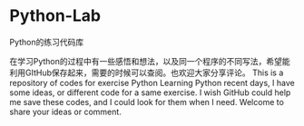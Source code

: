 # Python-Lab
Python的练习代码库

在学习Python的过程中有一些感悟和想法，以及同一个程序的不同写法，希望能利用GItHub保存起来，需要的时候可以查阅。也欢迎大家分享评论。
This is a repository of codes for exercise Python
Learning Python recent days, I have some ideas, or different code for a same exercise. I wish GitHub could help me save these codes, and I could look for them when I need. Welcome to share your ideas or comment.
